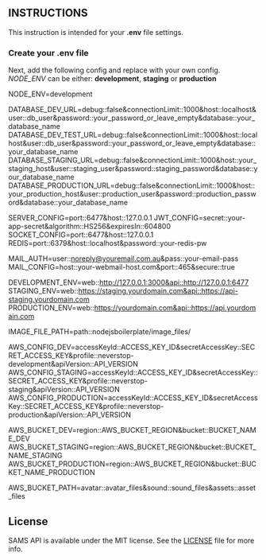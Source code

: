 ## INSTRUCTIONS

This instruction is intended for your **.env** file settings.

### Create your .env file

Next, add the following config and replace with your own config. *NODE_ENV* can be either: **development**, **staging** or **production**

NODE_ENV=development

DATABASE_DEV_URL=debug::false&connectionLimit::1000&host::localhost&user::db_user&password::your_password_or_leave_empty&database::your_database_name
DATABASE_DEV_TEST_URL=debug::false&connectionLimit::1000&host::localhost&user::db_user&password::your_password_or_leave_empty&database::your_database_name
DATABASE_STAGING_URL=debug::false&connectionLimit::1000&host::your_staging_host&user::staging_user&password::staging_password&database::your_database_name
DATABASE_PRODUCTION_URL=debug::false&connectionLimit::1000&host::your_production_host&user::production_user&password::production_password&database::your_database_name

SERVER_CONFIG=port::6477&host::127.0.0.1
JWT_CONFIG=secret::your-app-secret&algorithm::HS256&expiresIn::604800
SOCKET_CONFIG=port::6477&host::127.0.0.1
REDIS=port::6379&host::localhost&password::your-redis-pw

MAIL_AUTH=user::noreply@youremail.com.au&pass::your-email-pass
MAIL_CONFIG=host::your-webmail-host.com&port::465&secure::true

DEVELOPMENT_ENV=web::http://127.0.0.1:3000&api::http://127.0.0.1:6477
STAGING_ENV=web::https://staging.yourdomain.com&api::https://api-staging.yourdomain.com
PRODUCTION_ENV=web::https://yourdomain.com&api::https://api.yourdomain.com

IMAGE_FILE_PATH=path::nodejsboilerplate/image_files/

AWS_CONFIG_DEV=accessKeyId::ACCESS_KEY_ID&secretAccessKey::SECRET_ACCESS_KEY&profile::neverstop-development&apiVersion::API_VERSION
AWS_CONFIG_STAGING=accessKeyId::ACCESS_KEY_ID&secretAccessKey::SECRET_ACCESS_KEY&profile::neverstop-staging&apiVersion::API_VERSION
AWS_CONFIG_PRODUCTION=accessKeyId::ACCESS_KEY_ID&secretAccessKey::SECRET_ACCESS_KEY&profile::neverstop-production&apiVersion::API_VERSION

AWS_BUCKET_DEV=region::AWS_BUCKET_REGION&bucket::BUCKET_NAME_DEV
AWS_BUCKET_STAGING=region::AWS_BUCKET_REGION&bucket::BUCKET_NAME_STAGING
AWS_BUCKET_PRODUCTION=region::AWS_BUCKET_REGION&bucket::BUCKET_NAME_PRODUCTION

AWS_BUCKET_PATH=avatar::avatar_files&sound::sound_files&assets::asset_files

## License

SAMS API is available under the MIT license. See the [LICENSE](https://bitbucket.org/nferocious76/sams-api/src/master/LICENSE) file for more info.